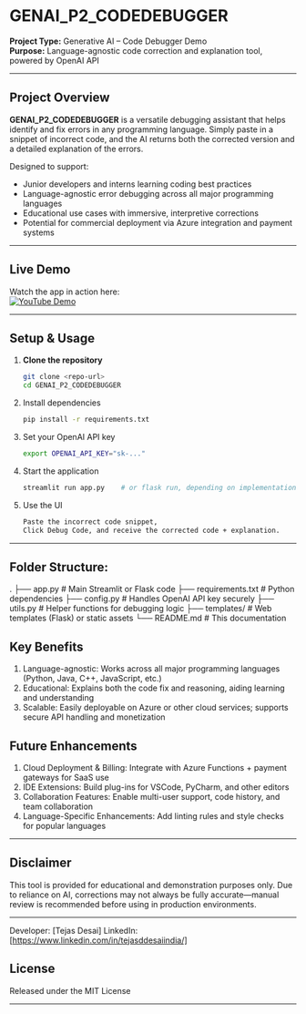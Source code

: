 # GENAI_P2_CODEDEBUGGER

**Project Type:** Generative AI – Code Debugger Demo  
**Purpose:** Language-agnostic code correction and explanation tool, powered by OpenAI API

---

## Project Overview

**GENAI_P2_CODEDEBUGGER** is a versatile debugging assistant that helps identify and fix errors in any programming language. Simply paste in a snippet of incorrect code, and the AI returns both the corrected version and a detailed explanation of the errors.

Designed to support:
- Junior developers and interns learning coding best practices  
- Language-agnostic error debugging across all major programming languages  
- Educational use cases with immersive, interpretive corrections  
- Potential for commercial deployment via Azure integration and payment systems

---

##  Live Demo

Watch the app in action here:  
[![YouTube Demo](https://img.youtube.com/vi/RjYgehQd70Q/0.jpg)](https://www.youtube.com/watch?v=RjYgehQd70Q)

---

## Setup & Usage

1. **Clone the repository**
   ```bash
   git clone <repo-url>
   cd GENAI_P2_CODEDEBUGGER
2. Install dependencies
   ```bash
   pip install -r requirements.txt
3. Set your OpenAI API key
   ```bash
   export OPENAI_API_KEY="sk-..."
4. Start the application
   ```bash
   streamlit run app.py    # or flask run, depending on implementation
5. Use the UI
   ```bash
   Paste the incorrect code snippet,
   Click Debug Code, and receive the corrected code + explanation.

  ---
  ## Folder Structure:
  .
├── app.py               # Main Streamlit or Flask code
├── requirements.txt     # Python dependencies
├── config.py            # Handles OpenAI API key securely
├── utils.py             # Helper functions for debugging logic
├── templates/           # Web templates (Flask) or static assets
└── README.md            # This documentation

 ##  Key Benefits

  1. Language-agnostic: Works across all major programming languages (Python, Java, C++, JavaScript, etc.)
  2. Educational: Explains both the code fix and reasoning, aiding learning and understanding
  3. Scalable: Easily deployable on Azure or other cloud services; supports secure API handling and monetization

## Future Enhancements

  1. Cloud Deployment & Billing: Integrate with Azure Functions + payment gateways for SaaS use
  2.  IDE Extensions: Build plug-ins for VSCode, PyCharm, and other editors
  3.  Collaboration Features: Enable multi-user support, code history, and team collaboration
  4.  Language-Specific Enhancements: Add linting rules and style checks for popular languages

---

## Disclaimer

This tool is provided for educational and demonstration purposes only. Due to reliance on AI, corrections may not always be fully accurate—manual review is recommended before using in production environments.

---

Developer: [Tejas Desai]
LinkedIn:  [https://www.linkedin.com/in/tejasddesaiindia/]

## License

Released under the MIT License

---
   
